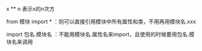 x \*\* n 表示x的n次方

from 模块 import \* ：则可以直接引用模块中所有属性和类，不用再用模块名.xxx

import 包名.模块名 ：不能用模块名.属性名来import，且使用的时候要用包名.模块名来调用